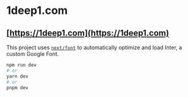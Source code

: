 # 1deep1.com
## [https://1deep1.com](https://1deep1.com)

This project uses [`next/font`](https://nextjs.org/docs/basic-features/font-optimization) to automatically optimize and load Inter, a custom Google Font.

```bash
npm run dev
# or
yarn dev
# or
pnpm dev
```
